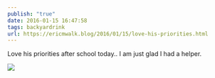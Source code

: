 ```yaml
---
publish: "true"
date: 2016-01-15 16:47:58
tags: backyardrink
url: https://ericmwalk.blog/2016/01/15/love-his-priorities.html
---
```


Love his priorities after school today.. I am just glad I had a helper.

![](https://ericmwalk.blog/uploads/2022/2b24b5288d.jpg)